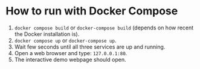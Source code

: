 # How to run with Docker Compose

1. `docker compose build` or `docker-compose build` (depends on how recent the Docker installation is).
2. `docker compose up` or `docker-compose up`.
3. Wait few seconds until all three services are up and running.
4. Open a web browser and type: `127.0.0.1:80`.
5. The interactive demo webpage should open.
